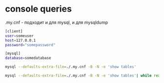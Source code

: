 # console queries

.my.cnf - подходит и для mysql, и для mysqldump

```bash
[client]
user=someuser
host=127.0.0.1
password="somepassword"

[mysql]
database=somedatabase

```

```bash
mysql --defaults-extra-file=./.my.cnf -B -N -e 'show tables'

mysql --defaults-extra-file=./.my.cnf -B -N -e 'show tables'| while read table ; do mysql --defaults-extra-file=./.my.cnf -e "show create table \`$table\`" ; done
```


